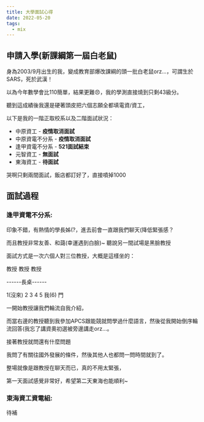 ```yaml
---
title: 大學面試心得
date: 2022-05-20
tags:
  - mix
---
```


## 申請入學(新課綱第一屆白老鼠)

身為2003/9月出生的我，變成教育部爆改課綱的頭一批白老鼠orz...，可謂生於SARS，死於武漢！

以為今年數學會比110簡單，結果更難😠，我的學測直接燒到只剩43級分。

聽到這成績後我還是硬著頭皮把六個志願全都填電資/資工，

以下是我的一階正取校系以及二階面試狀況：

* 中原資工 - **疫情取消面試**
* 中原資電不分系 - **疫情取消面試**
* 逢甲資電不分系 - **521面試結束** 
* 元智資工 - **無面試**
* 東海資工 - **待面試**

哭啊只剩兩間面試，飯店都訂好了，直接噴掉1000

## 面試過程

### 逢甲資電不分系:

印象不錯，有熱情的學長姊(?，進去前會一直跟我們聊天(降低緊張感？

而且教授非常友善、和藹(幸運遇到白臉)~ 聽說另一間試場是黑臉教授

面試方式是一次六個人對三位教授，大概是這樣坐的：

教授 教授 教授 

\--\--\--長桌\--\--\--

1(沒來) 2 3 4 5 我(6)        門


一開始教授讓我們輪流自我介紹，

而當右邊的教授聽到我參加APCS跟能競就問學過什麼語言，然後從我開始倒序輪流回答(我忘了講資奧初選被旁邊講走orz...。

接著教授就問還有什麼問題

我問了有關往國外發展的條件，然後其他人也都問一問時間就到了。

整場就像是跟教授在聊天而已，真的不用太緊張，

第一天面試感覺非常好，希望第二天東海也能順利~

### 東海資工資電組: 

待補

